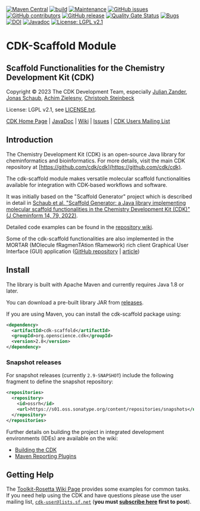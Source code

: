 [![Maven Central](https://maven-badges.herokuapp.com/maven-central/org.openscience.cdk/cdk-scaffold/badge.svg)](https://maven-badges.herokuapp.com/maven-central/org.openscience.cdk/cdk-scaffold) 
[![build](https://github.com/cdk/cdk-scaffold/actions/workflows/maven.yml/badge.svg)](https://github.com/cdk/cdk-scaffold/actions/workflows/maven.yml) 
[![Maintenance](https://img.shields.io/badge/Maintained%3F-yes-blue.svg)](https://GitHub.com/cdk/cdk-scaffold/graphs/commit-activity)
[![GitHub issues](https://img.shields.io/github/issues/cdk/cdk-scaffold.svg)](https://GitHub.com/cdk/cdk-scaffold/issues/)
[![GitHub contributors](https://img.shields.io/github/contributors/cdk/cdk-scaffold.svg)](https://GitHub.com/cdk/cdk-scaffold/graphs/contributors/)
[![GitHub release](https://img.shields.io/github/release/cdk/cdk-scaffold.svg)](https://github.com/cdk/cdk-scaffold/releases/)
[![Quality Gate Status](https://sonarcloud.io/api/project_badges/measure?project=cdk_cdk-scaffold&metric=alert_status)](https://sonarcloud.io/summary/new_code?id=cdk_cdk-scaffold)
[![Bugs](https://sonarcloud.io/api/project_badges/measure?project=cdk_cdk-scaffold&metric=bugs)](https://sonarcloud.io/summary/new_code?id=cdk_cdk-scaffold) 
[![DOI](https://zenodo.org/badge/638930745.svg)](https://zenodo.org/badge/latestdoi/638930745)
[![Javadoc](https://img.shields.io/badge/JavaDoc-Online-green)](http://cdk.github.io/cdk-scaffold/latest/docs/api/index.html?overview-summary.html)
[![License: LGPL v2.1](https://img.shields.io/badge/License-LGPL%20v2.1-blue.svg)](https://www.gnu.org/licenses/old-licenses/lgpl-2.1.en.html)

# CDK-Scaffold Module
## Scaffold Functionalities for the Chemistry Development Kit (CDK)
 
Copyright &copy; 2023 The CDK Development Team, especially
[Julian Zander](mailto:zanderjulian@gmx.de),
[Jonas Schaub](mailto:jonas.schaub@uni-jena.de),
[Achim Zielesny](mailto:achim.zielesny@w-hs.de),
[Christoph Steinbeck](mailto:christoph.steinbeck@uni-jena.de)

License: LGPL v2.1, see [LICENSE.txt](https://github.com/cdk/cdk-scaffold/blob/main/LICENSE.txt).

[CDK Home Page](https://cdk.github.io/) | [JavaDoc](http://cdk.github.io/cdk-scaffold/latest/docs/api/index.html?overview-summary.html) | [Wiki](https://github.com/cdk/cdk-scaffold/wiki) | [Issues](https://github.com/cdk/cdk-scaffold/issues) | [CDK Users Mailing List](https://sourceforge.net/projects/cdk/lists/cdk-user)

## Introduction

The Chemistry Development Kit (CDK) is an open-source Java library for cheminformatics and bioinformatics. For more details, visit the main CDK repository
at [https://github.com/cdk/cdk](https://github.com/cdk/cdk).

The cdk-scaffold module makes versatile molecular scaffold functionalities available for integration with CDK-based workflows and software. 

It was initially based on the "Scaffold Generator" project which is described in detail in [Schaub et al. "Scaffold Generator: a Java library implementing molecular scaffold functionalities in the Chemistry Development Kit (CDK)" (J Cheminform 14, 79, 2022)](https://doi.org/10.1186/s13321-022-00656-x).

Detailed code examples can be found in the [repository wiki](https://github.com/cdk/cdk-scaffold/wiki).

Some of the cdk-scaffold functionalities are also implemented in the MORTAR (MOlecule fRagmenTAtion fRamework) rich client Graphical User Interface (GUI) application ([GitHub repository](https://github.com/FelixBaensch/MORTAR) | [article](https://doi.org/10.1186/s13321-022-00674-9))
<p>

## Install

The library is built with Apache Maven and currently requires Java 1.8 or later.

You can download a pre-built library JAR from [releases](https://github.com/cdk/cdk-scaffold/releases). 

If you are using Maven, you can install the cdk-scaffold package using:

```xml
<dependency>
  <artifactId>cdk-scaffold</artifactId>
  <groupId>org.openscience.cdk</groupId>
  <version>2.8</version>
</dependency>
```

### Snapshot releases

For snapshot releases (currently `2.9-SNAPSHOT`) include the following fragment to define the
snapshot repository:
 
```xml
<repositories>
  <repository>
    <id>ossrh</id>
    <url>https://s01.oss.sonatype.org/content/repositories/snapshots</url>
  </repository>
</repositories>
```

Further details on building the project in integrated development environments (IDEs) are available on the wiki:
 * [Building the CDK](https://github.com/cdk/cdk/wiki/Building-CDK)
 * [Maven Reporting Plugins](https://github.com/cdk/cdk/wiki/Maven-Reporting-Plugins)

## Getting Help

The [Toolkit-Rosetta Wiki Page](https://github.com/cdk/cdk/wiki/Toolkit-Rosetta) provides some examples for common tasks. If you need help using the CDK and have questions please use the user mailing list, [``cdk-user@lists.sf.net``](mailto:cdk-user@lists.sf.net) (**you must [subscribe here]( https://sourceforge.net/projects/cdk/lists/cdk-user) first to post**).
